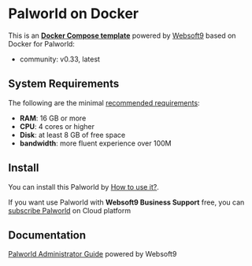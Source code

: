 # Palworld on Docker  

This is an **[Docker Compose template](https://github.com/Websoft9/docker-library)** powered by [Websoft9](https://www.websoft9.com) based on Docker for Palworld:


 - community:  v0.33, latest


## System Requirements

The following are the minimal [recommended requirements](https://github.com/thijsvanloef/palworld-server-docker):

* **RAM**: 16 GB or more
* **CPU**: 4 cores or higher
* **Disk**: at least 8 GB of free space
* **bandwidth**: more fluent experience over 100M  

## Install

You can install this Palworld by [How to use it?](https://github.com/Websoft9/docker-library#how-to-use-it).   

If you want use Palworld with **Websoft9 Business Support** free, you can [subscribe Palworld](https://www.websoft9.com/apps) on Cloud platform

## Documentation

[Palworld Administrator Guide](https://support.websoft9.com/docs/palworld) powered by Websoft9